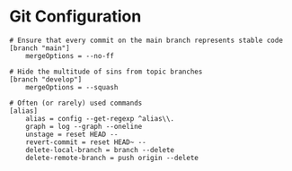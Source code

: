 # Git Configuration

    # Ensure that every commit on the main branch represents stable code
	[branch "main"]
	    mergeOptions = --no-ff

	# Hide the multitude of sins from topic branches
    [branch "develop"]
	    mergeOptions = --squash

	# Often (or rarely) used commands
    [alias]
	    alias = config --get-regexp ^alias\\.
	    graph = log --graph --oneline
	    unstage = reset HEAD --
		revert-commit = reset HEAD~ --
		delete-local-branch = branch --delete
		delete-remote-branch = push origin --delete
